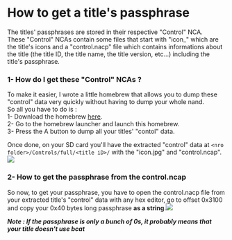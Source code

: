# How to get a title's passphrase

The titles' passphrases are stored in their respective "Control" NCA.<br>
These "Control" NCAs contain some files that start with "icon_" which are the title's icons and a "control.nacp" file which contains informations about the title (the title ID, the title name, the title version, etc...) including the title's passphrase.

### 1- How do I get these "Control" NCAs ?
To make it easier, I wrote a little homebrew that allows you to dump these "control" data very quickly without having to dump your whole nand.<br>
So all you have to do is : <br>
1- Download the homebrew [here](https://github.com/Random0666/NX-Title-Control-Dumper/releases). <br>
2- Go to the homebrew launcher and launch this homebrew. <br>
3- Press the A button to dump all your titles' "contol" data.<br>

Once done, on your SD card you'll have the extracted "control" data at `<nro folder>/Controls/full/<title iD>/` with the "icon.jpg" and "control.ncap".<br> <img src="https://raw.githubusercontent.com/Random0666/Useless-stuff/master/BCAT-Manager/images/sd.png"/>

### 2- How to get the passphrase from the control.ncap

So now, to get your passphrase, you have to open the control.nacp file from your extracted title's "control" data with any hex editor, go to offset 0x3100 and copy your 0x40 bytes long passphrase **as a string**.<img src="https://raw.githubusercontent.com/Random0666/Useless-stuff/master/BCAT-Manager/images/nacp.png"/>

___Note : If the passphrase is only a bunch of 0s, it probably means that your title doesn't use bcat___ 
